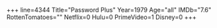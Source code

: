 +++
line=4344
Title="Password Plus"
Year=1979
Age="all"
IMDb="7.6"
RottenTomatoes=""
Netflix=0
Hulu=0
PrimeVideo=1
Disney=0
+++


